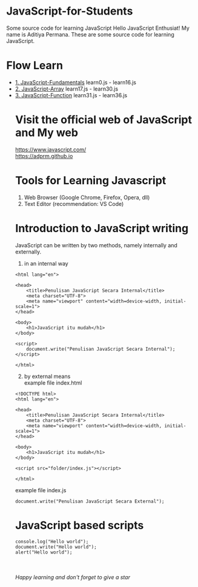 # JavaScript-for-Students
Some source code for learning JavaScript
Hello JavaScript Enthusiat! My name is Aditiya Permana. 
These are some source code for learning JavaScript. 

# Flow Learn
<ul>
  <li><a href="https://github.com/adprm/JavaScript-for-Students/tree/JavaScript-Fundamentals">1. JavaScript-Fundamentals</a>
  learn0.js - learn16.js
  </li>
  <li><a href="https://github.com/adprm/JavaScript-for-Students/tree/JavaScript-Array">2. JavaScript-Array</a>
  learn17.js - learn30.js
  </li>
  <li><a href="https://github.com/adprm/JavaScript-for-Students/tree/JavaScript-Function">3. JavaScript-Function</a> learn31.js - learn36.js</li
  </ul>

# Visit the official web of JavaScript and My web
https://www.javascript.com/ <br>
https://adprm.github.io 

# Tools for Learning Javascript
1. Web Browser (Google Chrome, Firefox, Opera, dll)
2. Text Editor (recommendation: VS Code)

# Introduction to JavaScript writing
JavaScript can be written by two methods, namely internally and externally.

1. in an internal way


```<!DOCTYPE html>
<html lang="en">

<head>
    <title>Penulisan JavaScript Secara Internal</title>
    <meta charset="UTF-8">
    <meta name="viewport" content="width=device-width, initial-scale=1">
</head>

<body>
    <h1>JavaScript itu mudah</h1>
</body>

<script>
    document.write("Penulisan JavaScript Secara Internal");
</script>

</html>

```
2. by external means <br>
example file index.html
```
<!DOCTYPE html>
<html lang="en">

<head>
    <title>Penulisan JavaScript Secara Internal</title>
    <meta charset="UTF-8">
    <meta name="viewport" content="width=device-width, initial-scale=1">
</head>

<body>
    <h1>JavaScript itu mudah</h1>
</body>

<script src="folder/index.js"></script>

</html>
```
example file index.js
```
document.write("Penulisan JavaScript Secara External");
```

# JavaScript based scripts
```
console.log("Hello world");
document.write("Hello world");
alert("Hello world");
```

<br>

<h6>Happy learning and don't forget to give a star</h6>
